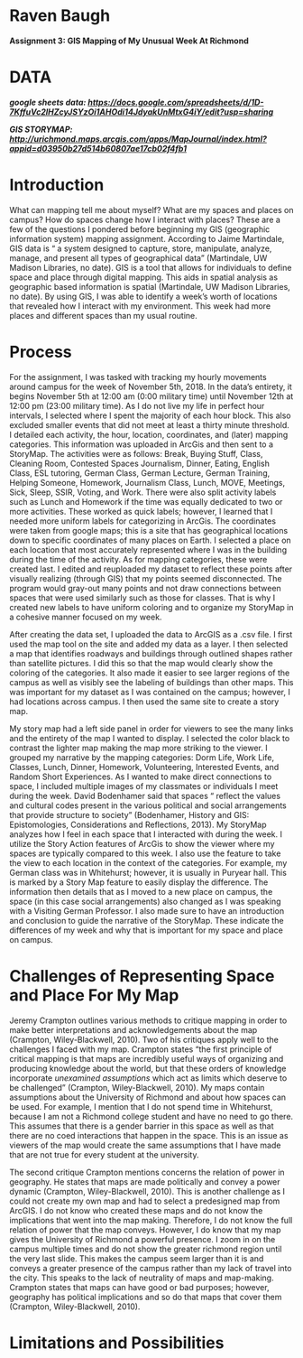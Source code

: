 # **Raven Baugh**

**Assignment 3: GIS Mapping of My Unusual Week At Richmond**

# DATA
***google sheets data: https://docs.google.com/spreadsheets/d/1D-7KffuVc2lHZcyJSYzOi1AHOdi14JdyakUnMtxG4iY/edit?usp=sharing***

***GIS STORYMAP: http://urichmond.maps.arcgis.com/apps/MapJournal/index.html?appid=d03950b27d514b60807ae17cb02f4fb1***

# Introduction

What can mapping tell me about myself? What are my spaces and places on campus? How do spaces change how I interact with places? These are a few of the questions I pondered before beginning my GIS (geographic information system) mapping assignment. According to Jaime Martindale, GIS data is “ a system designed to capture, store, manipulate, analyze, manage, and present all types of geographical data” (Martindale, UW Madison Libraries, no date). GIS is a tool that allows for individuals to define space and place through digital mapping. This aids in spatial analysis as geographic based information is spatial (Martindale, UW Madison Libraries, no date). By using GIS, I was able to identify a week’s worth of locations that revealed how I interact with my environment. This week had more places and different spaces than my usual routine. 

# Process 

For the assignment, I was tasked with tracking my hourly movements around campus for the week of November 5th, 2018. In the data’s entirety, it begins November 5th at 12:00 am (0:00 military time) until November 12th at 12:00 pm (23:00 military time). As I do not live my life in perfect hour intervals, I selected where I spent the majority of each hour block. This also excluded smaller events that did not meet at least a thirty minute threshold. I detailed each activity, the hour, location, coordinates, and (later) mapping categories. This information was uploaded in ArcGis and then sent to a StoryMap. 
The activities were as follows: Break, Buying Stuff, Class, Cleaning Room, Contested Spaces Journalism, Dinner, Eating, English Class, ESL tutoring, German Class, German Lecture, German Training, Helping Someone, Homework, Journalism Class, Lunch, MOVE, Meetings, Sick, Sleep, SSIR, Voting, and Work. There were also split activity labels such as Lunch and Homework if the time was equally dedicated to two or more activities. These worked as quick labels; however, I learned that I needed more uniform labels for categorizing in ArcGis. The coordinates were taken from google maps; this is a site that has geographical locations down to specific coordinates of many places on Earth. I selected a place on each location that most accurately represented where I was in the building during the time of the activity. As for mapping categories, these were created last. I edited and reuploaded my dataset to reflect these points after visually realizing (through GIS) that my points seemed disconnected. The program would gray-out many points and not draw connections between spaces that were used similarly such as those for classes. That is why I created new labels to have uniform coloring and to organize my StoryMap in a cohesive manner focused on my week. 

After creating the data set, I uploaded the data to ArcGIS as a .csv file. I first used the map tool on the site and added my data as a layer. I then selected a map that identifies roadways and buildings through outlined shapes rather than satellite pictures. I did this so that the map would clearly show the coloring of the categories. It also made it easier to see larger regions of the campus as well as visibly see the labeling of buildings than other maps. This was important for my dataset as I was contained on the campus; however, I had locations across campus. I then used the same site to create a story map. 

My story map had a left side panel in order for viewers to see the many links and the entirety of the map I wanted to display. I selected the color black to contrast the lighter map making the map more striking to the viewer. I grouped my narrative by the mapping categories: Dorm Life, Work Life, Classes, Lunch, Dinner, Homework, Volunteering, Interested Events, and Random Short Experiences. As I wanted to make direct connections to space, I included multiple images of my classmates or individuals I meet during the week. David Bodenhamer said that spaces “ reflect the values and cultural codes present in the various political and social arrangements that provide structure to society” (Bodenhamer, History and GIS: Epistomologies, Considerations and Reflections, 2013). My StoryMap analyzes how I feel in each space that I interacted with during the week. I utilize the Story Action features of ArcGis to show the viewer where my spaces are typically compared to this week. I also use the feature to take the view to each location in the context of the categories. For example, my German class was in Whitehurst; however, it is usually in Puryear hall. This is marked by a Story Map feature to easily display the difference. The information then details that as I moved to a new place on campus, the space (in this case social arrangements) also changed as I was speaking with a Visiting German Professor. I also made sure to have an introduction and conclusion to guide the narrative of the StoryMap. These indicate the differences of my week and why that is important for my space and place on campus.

# Challenges of Representing Space and Place For My Map 

Jeremy Crampton outlines various methods to critique mapping in order to make better interpretations and acknowledgements about the map (Crampton, Wiley-Blackwell, 2010). Two of his critiques apply well to the challenges I faced with my map. Crampton states “the first principle of critical mapping is that maps are incredibly useful ways of organizing and producing knowledge about the world, but that these orders of knowledge incorporate *unexamined assumptions* which act as limits which deserve to be challenged” (Crampton, Wiley-Blackwell, 2010). My maps contain assumptions about the University of Richmond and about how spaces can be used. For example, I mention that I do not spend time in Whitehurst, because I am not a Richmond college student and have no need to go there. This assumes that there is a gender barrier in this space as well as that there are no coed interactions that happen in the space. This is an issue as viewers of the map would create the same assumptions that I have made that are not true for every student at the university. 

The second critique Crampton mentions concerns the relation of power in geography. He states that maps are made politically and convey a power dynamic (Crampton, Wiley-Blackwell, 2010). This is another challenge as I could not create my own map and had to select a predesigned map from ArcGIS. I do not know who created these maps and do not know the implications that went into the map making. Therefore, I do not know the full relation of power that the map conveys. However, I do know that my map gives the University of Richmond a powerful presence. I zoom in on the campus multiple times and do not show the greater richmond region until the very last slide. This makes the campus seem larger than it is and conveys a greater presence of the campus rather than my lack of travel into the city. This speaks to the lack of neutrality of maps and map-making. Crampton states that maps can have good or bad purposes; however, geography has political implications and so do that maps that cover them (Crampton, Wiley-Blackwell, 2010). 


# Limitations and Possibilities 
